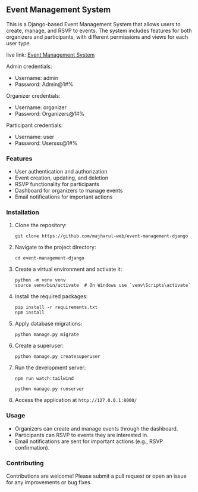 ## Event Management System

This is a Django-based Event Management System that allows users to create, manage, and RSVP to events. The system includes features for both organizers and participants, with different permissions and views for each user type.

live link: [Event Management System](https://event-management-django-2.onrender.com/)

Admin credentials:

- Username: admin
- Password: Admin@1#%

Organizer credentials:

- Username: organizer
- Password: Organizers@1#%

Participant credentials:

- Username: user
- Password: Usersss@1#%

### Features

- User authentication and authorization
- Event creation, updating, and deletion
- RSVP functionality for participants
- Dashboard for organizers to manage events
- Email notifications for important actions

### Installation

1. Clone the repository:

   ```
   git clone https://github.com/majharul-web/event-management-django
   ```

2. Navigate to the project directory:

   ```
   cd event-management-django
   ```

3. Create a virtual environment and activate it:

   ```
   python -m venv venv
   source venv/bin/activate  # On Windows use `venv\Scripts\activate`
   ```

4. Install the required packages:

   ```
   pip install -r requirements.txt
   npm install
   ```

5. Apply database migrations:

   ```
   python manage.py migrate
   ```

6. Create a superuser:

   ```
   python manage.py createsuperuser
   ```

7. Run the development server:

   ```
   npm run watch:tailwind
   ```

   ```
   python manage.py runserver
   ```

8. Access the application at `http://127.0.0.1:8000/`

### Usage

- Organizers can create and manage events through the dashboard.
- Participants can RSVP to events they are interested in.
- Email notifications are sent for important actions (e.g., RSVP confirmation).

### Contributing

Contributions are welcome! Please submit a pull request or open an issue for any improvements or bug fixes.
